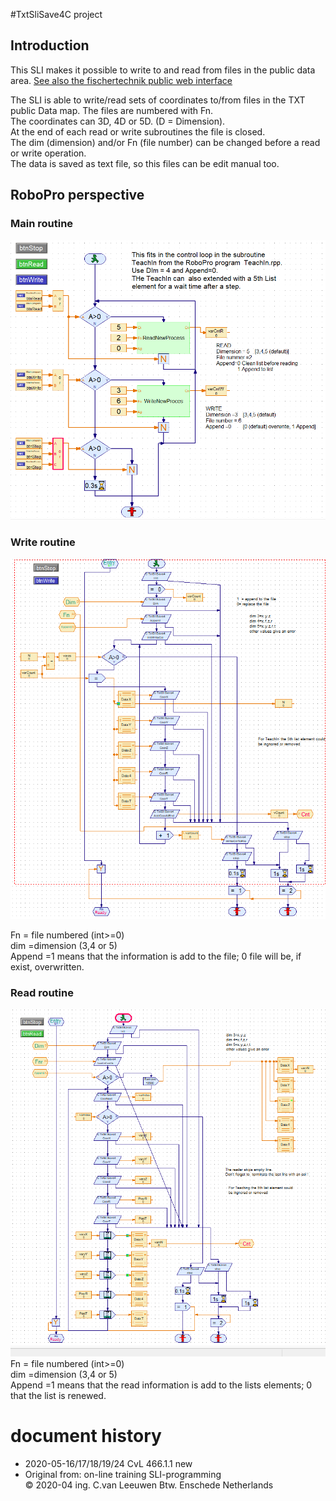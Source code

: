 
#TxtSliSave4C project

## Introduction 
This SLI makes it possible to write to and read from files in the public data area.
[See also the fischertechnik public web interface](https://github.com/fischertechnik/txt_demo_ROBOPro_SLI/blob/master/HowToUseTxtWeb.md)

The SLI is able to write/read sets of coordinates to/from files in the TXT public Data map. The files are numbered with Fn.<br/>
The coordinates can 3D, 4D or 5D. (D = Dimension).<br/>
At the end of each read or write subroutines the file is closed.<br/>
The dim (dimension) and/or Fn (file number) can be changed before a read or write operation.<br/> 
The data is saved as text file, so this files can be edit manual too.


## RoboPro perspective

### Main routine

![](./docs/rb(1.3_f01).png)


### Write routine

![](./docs/rb(1.3_f02).png)

Fn = file numbered (int>=0)<br/>
dim =dimension (3,4 or 5)<br/>
Append =1 means that the information is add to the file; 0 file will be, if exist, overwritten.


### Read routine

![](./docs/rb(1.3_f03).png)
Fn = file numbered (int>=0)<br/>
dim =dimension (3,4 or 5)<br/>
Append =1 means that the read information is add to the lists elements; 0 that the list is renewed.

# document history 
- 2020-05-16/17/18/19/24 CvL 466.1.1 new<br/>
- Original from: on-line training SLI-programming<br/>
  © 2020-04 ing. C.van Leeuwen Btw. Enschede Netherlands



